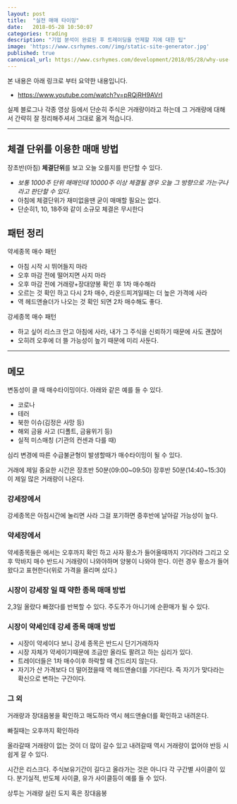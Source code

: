 ```yaml
---
layout: post
title:  "실전 매매 타이밍"
date:   2018-05-28 10:50:07
categories: trading
description: "기업 분석이 완료된 후 트레이딩을 언제할 지에 대한 팁"
image: 'https://www.csrhymes.com//img/static-site-generator.jpg'
published: true
canonical_url: https://www.csrhymes.com/development/2018/05/28/why-use-a-static-site-generator.html
---
```


본 내용은 아래 링크로 부터 요약한 내용입니다. 
- https://www.youtube.com/watch?v=pRQjRH9AVrI

실제 블로그나 각종 영상 등에서 단순히 주식은 거래량이라고 하는데 그 거래량에 대해서 간략히 잘 정리해주셔서 그대로 옮겨 적습니다. 

---

## 체결 단위를 이용한 매매 방법
 장초반(아침) **체결단위**를 보고 오늘 오를지를 판단할 수 있다. 
 - *보통 1000주 단위 매매인데 10000주 이상 체결될 경우 오늘 그 방향으로 가는구나라고 판단할 수 있다.*
 - 아침에 체결단위가 재미없을땐 굳이 매매할 필요는 없다.
 - 단순히1, 10, 18주와 같이 소규모 체결은 무시한다 


## 패턴 정리

약세종목 매수 패턴
- 아침 시작 시 뛰어들지 마라
- 오후 마감 전에 떨어지면 사지 마라
- 오후 마감 전에 거래량+장대양봉 확인 후 1차 매수해라
- 오르는 것 확인 하고 다시 2차 매수, 라운드피겨일때는 더 높은 가격에 사라
- 역 헤드앤숄더가 나오는 것 확인 되면 2차 매수해도 좋다.

강세종목 매수 패턴
- 하고 싶어 리스크 안고 아침에 사라, 내가 그 주식을 신뢰하기 때문에 사도 괜찮어
- 오히려 오후에 더 뜰 가능성이 높기 때문에 미리 사둔다.

---

## 메모

변동성이 클 때 매수타이밍이다. 아래와 같은 예를 들 수 있다.
 - 코로나
 - 테러
 - 북한 이슈(김정은 사망 등)
 - 해외 금융 사고 (디폴트, 금융위기 등)
 - 실적 미스매칭 (기관의 컨센과 다를 때)

심리 변경에 따른 수급불균형이 발생할때가 매수타이밍이 될 수 있다.

거래에 제일 중요한 시간은 장초반 50분(09:00~09:50) 장후반 50분(14:40~15:30)이 제일 많은 거래량이 나온다.

### 강세장에서
강세종목은 아침시간에 눌리면 사라 그걸 포기하면 중후반에 날아갈 가능성이 높다.

### 약세장에서  
약세종목들은 에서는 오후까지 확인 하고 사자 
황소가 들어올때까지 기다려라 그리고 오후 막바지 매수
반드시 거래량이 나와야하며 양봉이 나와야 한다.  이런 경우 황소가 들어왔다고 표현한다(위로 가격을 올리며 샀다.)

### 시장이 강세장 일 때 약한 종목 매매 방법
2,3일 올랐다 빠졌다를 반복할 수 있다. 주도주가 아니기에 순환매가 될  수 있다.

### 시장이 약세인데 강세 종목 매매 방법
- 시장이 약세이다 보니 강세 종목은 반드시 단기거래하자 
- 시장 자체가 약세이기때문에 조금만 올라도 팔려고 하는 심리가 있다.
- 트레이더들은 1차 매수이후 하락할 때 건드리지 않는다. 
- 자기가 산 가격보다 더 떨어졌을때 역 헤드앤숄더를 기다린다. 즉 자기가 맞다라는 확신으로 변하는 구간이다.

### 그 외
거래량과 장대음봉을 확인하고 매도하라 역시 헤드앤숄더를 확인하고 내려온다.

빠질때는 오후까지 확인하라

올라갈때 거래량이 없는 것이 더 많이 갈수 있고
내려갈때 역시 거래량이 없어야 반등 시 쉽게 갈 수 있다.

시간은 리스크다.  주식보유기간이 길다고 올라가는 것은 아니다
각 구간별 사이클이 있다. 분기실적, 반도체 사이클, 유가 사이클등이 예를 들 수 있다. 

상투는 거래량 실린 도지 혹은 장대음봉 


